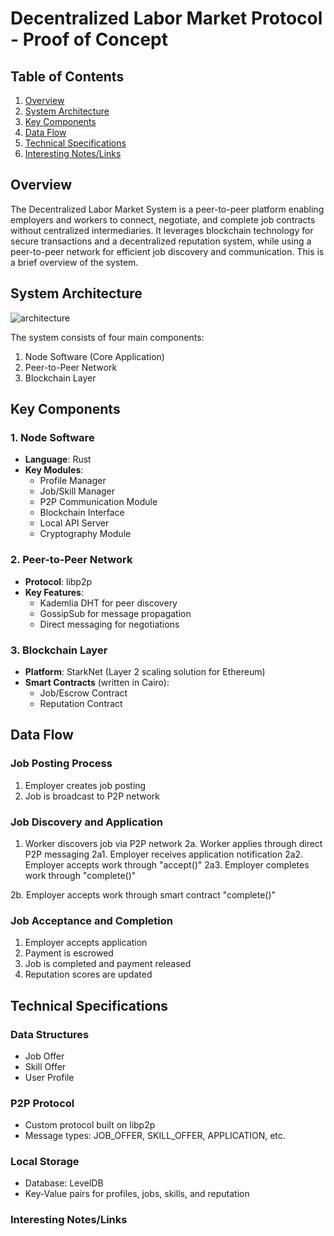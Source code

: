 # Decentralized Labor Market Protocol - Proof of Concept

## Table of Contents

1. [Overview](#overview)
2. [System Architecture](#system-architecture)
3. [Key Components](#key-components)
4. [Data Flow](#data-flow)
5. [Technical Specifications](#technical-specifications)
6. [Interesting Notes/Links](#interesting-notes)

## Overview

The Decentralized Labor Market System is a peer-to-peer platform enabling employers and workers to connect, negotiate, and complete job contracts without centralized intermediaries. It leverages blockchain technology for secure transactions and a decentralized reputation system, while using a peer-to-peer network for efficient job discovery and communication. This is a brief overview of the system.

## System Architecture

![architecture](https://github.com/elijahhampton/opportunity-design/assets/26151387/1d773de7-cd2c-4c01-ba11-f90a7b2b7f2f)


The system consists of four main components:

1. Node Software (Core Application)
2. Peer-to-Peer Network
3. Blockchain Layer

## Key Components

### 1. Node Software

- **Language**: Rust
- **Key Modules**:
  - Profile Manager
  - Job/Skill Manager
  - P2P Communication Module
  - Blockchain Interface
  - Local API Server
  - Cryptography Module

### 2. Peer-to-Peer Network

- **Protocol**: libp2p
- **Key Features**:
  - Kademlia DHT for peer discovery
  - GossipSub for message propagation
  - Direct messaging for negotiations

### 3. Blockchain Layer

- **Platform**: StarkNet (Layer 2 scaling solution for Ethereum)
- **Smart Contracts** (written in Cairo):
  - Job/Escrow Contract
  - Reputation Contract

## Data Flow

### Job Posting Process

1. Employer creates job posting
2. Job is broadcast to P2P network

### Job Discovery and Application

1. Worker discovers job via P2P network
   2a. Worker applies through direct P2P messaging
   2a1. Employer receives application notification
   2a2. Employer accepts work through "accept()"
   2a3. Employer completes work through "complete()"

2b. Employer accepts work through smart contract "complete()"

### Job Acceptance and Completion

1. Employer accepts application
2. Payment is escrowed
3. Job is completed and payment released
4. Reputation scores are updated

## Technical Specifications

### Data Structures

- Job Offer
- Skill Offer
- User Profile

### P2P Protocol

- Custom protocol built on libp2p
- Message types: JOB_OFFER, SKILL_OFFER, APPLICATION, etc.

### Local Storage

- Database: LevelDB
- Key-Value pairs for profiles, jobs, skills, and reputation

### Interesting Notes/Links
